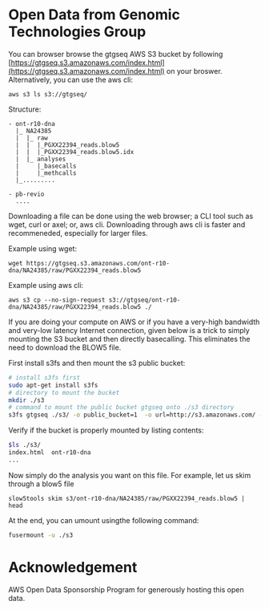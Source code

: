 # Open Data from Genomic Technologies Group

You can browser browse the gtgseq AWS S3 bucket by following [https://gtgseq.s3.amazonaws.com/index.html](https://gtgseq.s3.amazonaws.com/index.html) on your broswer. Alternatively, you can use the aws cli:
```
aws s3 ls s3://gtgseq/
```

Structure:
```
- ont-r10-dna
  |_ NA24385
  |  |_ raw
  |  |  |_PGXX22394_reads.blow5
  |  |  |_PGXX22394_reads.blow5.idx
  |  |_ analyses
  |     |_basecalls
  |     |_methcalls
  |_......... 
  
- pb-revio
  ....
```

Downloading a file can be done using the web browser; a CLI tool such as wget, curl or axel; or, aws cli. Downloading through aws cli is faster and recommeneded, especially for larger files.

Example using wget:
```
wget https://gtgseq.s3.amazonaws.com/ont-r10-dna/NA24385/raw/PGXX22394_reads.blow5
```

Example using aws cli:
```
aws s3 cp --no-sign-request s3://gtgseq/ont-r10-dna/NA24385/raw/PGXX22394_reads.blow5 ./
```

If you are doing your compute on AWS or if you have a very-high bandwidth and very-low latency Internet connection, given below is a trick to simply mounting the S3 bucket and then directly basecalling. This eliminates the need to download the BLOW5 file.

First install s3fs and then mount the s3 public bucket:

```bash
# install s3fs first
sudo apt-get install s3fs
# directory to mount the bucket
mkdir ./s3
# command to mount the public bucket gtgseq onto ./s3 directory
s3fs gtgseq ./s3/ -o public_bucket=1  -o url=http://s3.amazonaws.com/ -o dbglevel=info -o curldbg -o umask=0005 -o  uid=$(id -u)
```

Verify if the bucket is properly mounted by listing contents:
```bash
$ls ./s3/
index.html  ont-r10-dna
...
```

Now simply do the analysis you want on this file. For example, let us skim through a blow5 file
```
slow5tools skim s3/ont-r10-dna/NA24385/raw/PGXX22394_reads.blow5 | head
```

At the end, you can umount usingthe following command:

```bash
fusermount -u ./s3
```

# Acknowledgement

AWS Open Data Sponsorship Program for generously hosting this open data.
